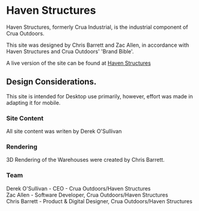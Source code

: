 # Haven Structures

Haven Structures, formerly Crua Industrial, is the industrial component of Crua Outdoors.

This site was designed by Chris Barrett and Zac Allen, in accordance with Haven Structures and Crua Outdoors' 'Brand Bible'.

A live version of the site can be found at <a href="https://www.havenstructures.com">Haven Structures</a>

## Design Considerations.

This site is intended for Desktop use primarily, however, effort was made in adapting it for mobile.

### Site Content

All site content was writen by Derek O'Sullivan

### Rendering

3D Rendering of the Warehouses were created by Chris Barrett.


### Team

Derek O'Sullivan - CEO - Crua Outdoors/Haven Structures
<br>
Zac Allen - Software Developer, Crua Outdoors/Haven Structures
<br>
Chris Barrett - Product & Digital Designer, Crua Outdoors/Haven Structures